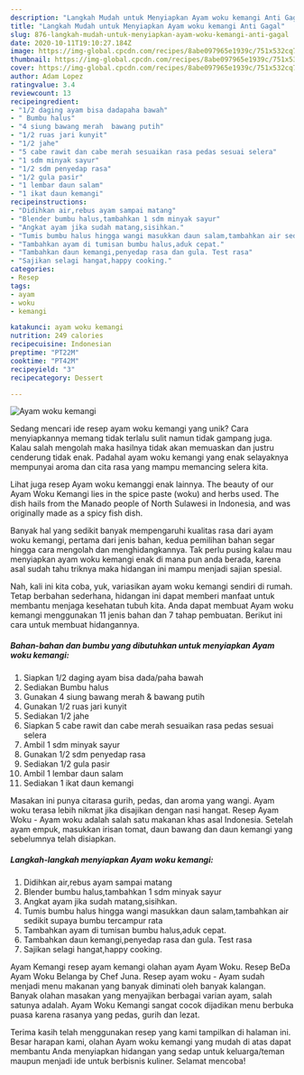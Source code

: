 ```yaml
---
description: "Langkah Mudah untuk Menyiapkan Ayam woku kemangi Anti Gagal"
title: "Langkah Mudah untuk Menyiapkan Ayam woku kemangi Anti Gagal"
slug: 876-langkah-mudah-untuk-menyiapkan-ayam-woku-kemangi-anti-gagal
date: 2020-10-11T19:10:27.184Z
image: https://img-global.cpcdn.com/recipes/8abe097965e1939c/751x532cq70/ayam-woku-kemangi-foto-resep-utama.jpg
thumbnail: https://img-global.cpcdn.com/recipes/8abe097965e1939c/751x532cq70/ayam-woku-kemangi-foto-resep-utama.jpg
cover: https://img-global.cpcdn.com/recipes/8abe097965e1939c/751x532cq70/ayam-woku-kemangi-foto-resep-utama.jpg
author: Adam Lopez
ratingvalue: 3.4
reviewcount: 13
recipeingredient:
- "1/2 daging ayam bisa dadapaha bawah"
- " Bumbu halus"
- "4 siung bawang merah  bawang putih"
- "1/2 ruas jari kunyit"
- "1/2 jahe"
- "5 cabe rawit dan cabe merah sesuaikan rasa pedas sesuai selera"
- "1 sdm minyak sayur"
- "1/2 sdm penyedap rasa"
- "1/2 gula pasir"
- "1 lembar daun salam"
- "1 ikat daun kemangi"
recipeinstructions:
- "Didihkan air,rebus ayam sampai matang"
- "Blender bumbu halus,tambahkan 1 sdm minyak sayur"
- "Angkat ayam jika sudah matang,sisihkan."
- "Tumis bumbu halus hingga wangi masukkan daun salam,tambahkan air sedikit supaya bumbu tercampur rata"
- "Tambahkan ayam di tumisan bumbu halus,aduk cepat."
- "Tambahkan daun kemangi,penyedap rasa dan gula. Test rasa"
- "Sajikan selagi hangat,happy cooking."
categories:
- Resep
tags:
- ayam
- woku
- kemangi

katakunci: ayam woku kemangi 
nutrition: 249 calories
recipecuisine: Indonesian
preptime: "PT22M"
cooktime: "PT42M"
recipeyield: "3"
recipecategory: Dessert

---
```



![Ayam woku kemangi](https://img-global.cpcdn.com/recipes/8abe097965e1939c/751x532cq70/ayam-woku-kemangi-foto-resep-utama.jpg)

Sedang mencari ide resep ayam woku kemangi yang unik? Cara menyiapkannya memang tidak terlalu sulit namun tidak gampang juga. Kalau salah mengolah maka hasilnya tidak akan memuaskan dan justru cenderung tidak enak. Padahal ayam woku kemangi yang enak selayaknya mempunyai aroma dan cita rasa yang mampu memancing selera kita.

Lihat juga resep Ayam woku kemanggi enak lainnya. The beauty of our Ayam Woku Kemangi lies in the spice paste (woku) and herbs used. The dish hails from the Manado people of North Sulawesi in Indonesia, and was originally made as a spicy fish dish.

Banyak hal yang sedikit banyak mempengaruhi kualitas rasa dari ayam woku kemangi, pertama dari jenis bahan, kedua pemilihan bahan segar hingga cara mengolah dan menghidangkannya. Tak perlu pusing kalau mau menyiapkan ayam woku kemangi enak di mana pun anda berada, karena asal sudah tahu triknya maka hidangan ini mampu menjadi sajian spesial.


Nah, kali ini kita coba, yuk, variasikan ayam woku kemangi sendiri di rumah. Tetap berbahan sederhana, hidangan ini dapat memberi manfaat untuk membantu menjaga kesehatan tubuh kita. Anda dapat membuat Ayam woku kemangi menggunakan 11 jenis bahan dan 7 tahap pembuatan. Berikut ini cara untuk membuat hidangannya.

<!--inarticleads1-->

##### Bahan-bahan dan bumbu yang dibutuhkan untuk menyiapkan Ayam woku kemangi:

1. Siapkan 1/2 daging ayam bisa dada/paha bawah
1. Sediakan  Bumbu halus
1. Gunakan 4 siung bawang merah &amp; bawang putih
1. Gunakan 1/2 ruas jari kunyit
1. Sediakan 1/2 jahe
1. Siapkan 5 cabe rawit dan cabe merah sesuaikan rasa pedas sesuai selera
1. Ambil 1 sdm minyak sayur
1. Gunakan 1/2 sdm penyedap rasa
1. Sediakan 1/2 gula pasir
1. Ambil 1 lembar daun salam
1. Sediakan 1 ikat daun kemangi


Masakan ini punya citarasa gurih, pedas, dan aroma yang wangi. Ayam woku terasa lebih nikmat jika disajikan dengan nasi hangat. Resep Ayam Woku - Ayam woku adalah salah satu makanan khas asal Indonesia. Setelah ayam empuk, masukkan irisan tomat, daun bawang dan daun kemangi yang sebelumnya telah disiapkan. 

<!--inarticleads2-->

##### Langkah-langkah menyiapkan Ayam woku kemangi:

1. Didihkan air,rebus ayam sampai matang
1. Blender bumbu halus,tambahkan 1 sdm minyak sayur
1. Angkat ayam jika sudah matang,sisihkan.
1. Tumis bumbu halus hingga wangi masukkan daun salam,tambahkan air sedikit supaya bumbu tercampur rata
1. Tambahkan ayam di tumisan bumbu halus,aduk cepat.
1. Tambahkan daun kemangi,penyedap rasa dan gula. Test rasa
1. Sajikan selagi hangat,happy cooking.


Ayam Kemangi resep ayam kemangi olahan ayam Ayam Woku. Resep BeDa Ayam Woku Belanga by Chef Juna. Resep ayam woku - Ayam sudah menjadi menu makanan yang banyak diminati oleh banyak kalangan. Banyak olahan masakan yang menyajikan berbagai varian ayam, salah satunya adalah. Ayam Woku Kemangi sangat cocok dijadikan menu berbuka puasa karena rasanya yang pedas, gurih dan lezat. 

Terima kasih telah menggunakan resep yang kami tampilkan di halaman ini. Besar harapan kami, olahan Ayam woku kemangi yang mudah di atas dapat membantu Anda menyiapkan hidangan yang sedap untuk keluarga/teman maupun menjadi ide untuk berbisnis kuliner. Selamat mencoba!
